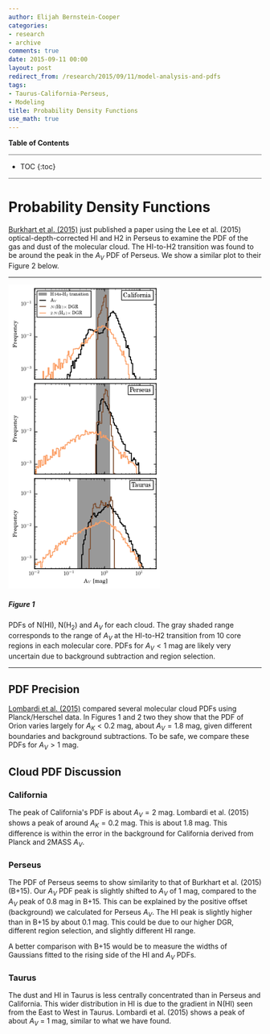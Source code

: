 ```yaml
---
author: Elijah Bernstein-Cooper
categories:
- research
- archive
comments: true
date: 2015-09-11 00:00
layout: post
redirect_from: /research/2015/09/11/model-analysis-and-pdfs
tags:
- Taurus-California-Perseus,
- Modeling
title: Probability Density Functions
use_math: true
---
```


**Table of Contents**

<hr style="height:2px; background-color:#b6b6b6"/>

* TOC
{:toc}

<hr style="height:2px; background-color:#b6b6b6"/>

# **Probability Density Functions**

[Burkhart et al. (2015)](http://adsabs.harvard.edu/abs/2015arXiv150902889B) just
published a paper using the Lee et al. (2015) optical-depth-corrected HI and H2
in Perseus to examine the PDF of the gas and dust of the molecular cloud. The
HI-to-H2 transition was found to be around the peak in the $A_V$ PDF of Perseus.
We show a similar plot to their Figure 2 below.

***

<img src="/media/2015-09-11/multicloud_pdfs.png" style="width: 60%"/>

##### **Figure 1**

PDFs of N(HI), N(H$_2$) and $A_V$ for each cloud. The gray shaded range
corresponds to the range of $A_V$ at the HI-to-H2 transition from 10 core
regions in each molecular core. PDFs for $A_V < 1$ mag are likely very uncertain
due to background subtraction and region selection.

***

## PDF Precision

[Lombardi et al.  (2015)](http://www.aanda.org/10.1051/0004-6361/201525650)
compared several molecular cloud PDFs using Planck/Herschel data. In Figures 1
and 2 two they show that the PDF of Orion varies largely for $A_K < 0.2$ mag,
about $A_V = 1.8$ mag, given different boundaries and background subtractions.
To be safe, we compare these PDFs for $A_V > 1$ mag. 

## Cloud PDF Discussion

### California

The peak of California's PDF is about $A_V = 2$ mag. Lombardi et al. (2015)
shows a peak of around $A_K = 0.2$ mag. This is about 1.8 mag. This difference
is within the error in the background for California derived from Planck and
2MASS $A_V$.

### Perseus

The PDF of Perseus seems to show similarity to that of Burkhart et al. (2015)
(B+15). Our $A_V$ PDF peak is slightly shifted to $A_V$ of 1 mag, compared to
the $A_V$ peak of 0.8 mag in B+15. This can be explained by the positive offset
(background) we calculated for Perseus $A_V$. The HI peak is slightly higher
than in B+15 by about 0.1 mag. This could be due to our higher DGR, different
region selection, and slightly different HI range.

A better comparison with B+15 would be to measure the widths of Gaussians
fitted to the rising side of the HI and $A_V$ PDFs.

### Taurus

The dust and HI in Taurus is less centrally concentrated than in Perseus and
California. This wider distribution in HI is due to the gradient in N(HI) seen
from the East to West in Taurus. Lombardi et al. (2015) shows a peak of about
$A_V$ = 1 mag, similar to what we have found.